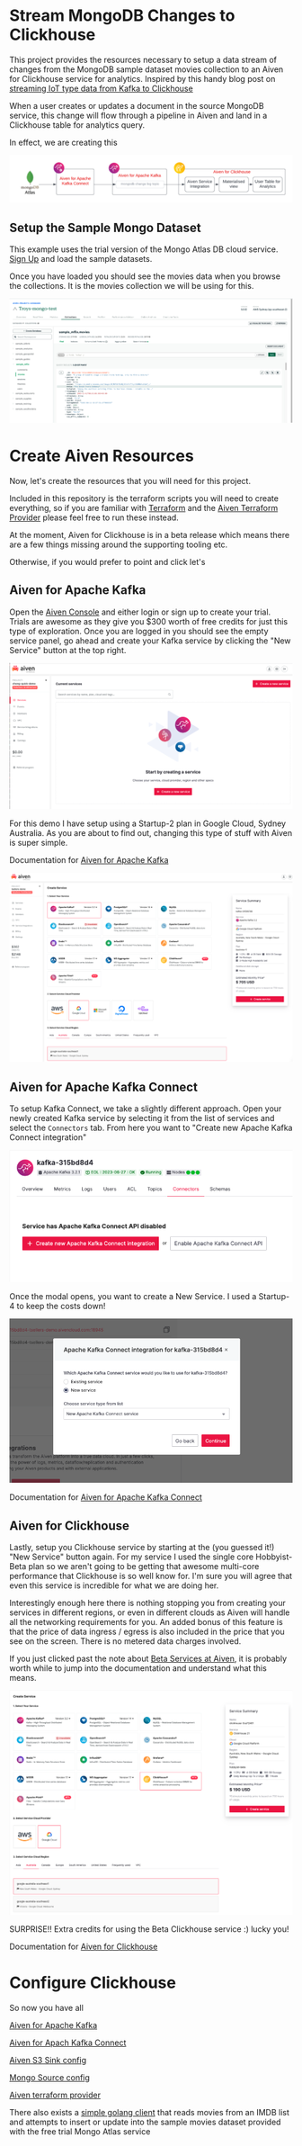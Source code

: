 # Stream MongoDB Changes to Clickhouse

This project provides the resources necessary to setup a data stream of changes from the MongoDB sample dataset movies collection to an Aiven for Clickhouse service for analytics. 
Inspired by this handy blog post on [streaming IoT type data from Kafka to Clickhouse](https://aiven.io/blog/connecting-kafka-and-clickhouse)

When a user creates or updates a document in the source MongoDB service, this change will flow through a pipeline in Aiven and land in a Clickhouse table for analytics query. 

In effect, we are creating this 

![Pipeline](/img/mongo-clickhouse.png)



## Setup the Sample Mongo Dataset
This example uses the trial version of the Mongo Atlas DB cloud service. [Sign Up](https://www.mongodb.com/cloud/atlas/efficiency) and load the sample datasets. 

Once you have loaded you should see the movies data when you browse the collections. It is the movies collection we will be using for this. 

![Browse Collections](/img/mongo-sample-data.png)

# Create Aiven Resources
Now, let's create the resources that you will need for this project. 

Included in this repository is the terraform scripts you will need to create everything, so if you are familiar with [Terraform](https://registry.terraform.io/providers/aiven/aiven/latest/docs) and the [Aiven Terraform Provider](https://docs.aiven.io/docs/tools/terraform.html) please feel free to run these instead. 

At the moment, Aiven for Clickhouse is in a beta release which means there are a few things missing around the supporting tooling etc. 

Otherwise, if you would prefer to point and click let's 

## Aiven for Apache Kafka

Open the [Aiven Console](https://console.aiven.io) and either login or sign up to create your trial. Trials are awesome as they give you $300 worth of free credits for just this type of exploration. 
Once you are logged in you should see the empty service panel, go ahead and create your Kafka service by clicking the "New Service" button at the top right. 

![Empty Services](/img/empty-services.png)

For this demo I have setup using a Startup-2 plan in Google Cloud, Sydney Australia. As you are about to find out, changing this type of stuff with Aiven is super simple. 

Documentation for [Aiven for Apache Kafka](https://docs.aiven.io/docs/products/kafka.html)

![New kafka](/img/new-kafka-service.png)

## Aiven for Apache Kafka Connect
To setup Kafka Connect, we take a slightly different approach.  Open your newly created Kafka service by selecting it from the list of services and select the `Connectors` tab. 
From here you want to "Create new Apache Kafka Connect integration"

![Kafka Connect](img/kafka-connectors.png)

Once the modal opens, you want to create a New Service. I used a Startup-4 to keep the costs down!  

![New Kafka Connect](img/new-kafka-connect-service.png)

Documentation for [Aiven for Apache Kafka Connect](https://docs.aiven.io/docs/products/kafka/kafka-connect.html)

## Aiven for Clickhouse
Lastly, setup you Clickhouse service by starting at the (you guessed it!) "New Service" button again. For my service I used the single core Hobbyist-Beta plan so we aren't going to be getting that awesome multi-core performance that Clickhouse is so well know for. I'm sure you will agree that even this service is incredible for what we are doing her. 

Interestingly enough here there is nothing stopping you from creating your services in different regions, or even in different clouds as Aiven will handle all the networking requirements for you. An added bonus of this feature is that the price of data ingress / egress is also included in the price that you see on the screen. There is no metered data charges involved.

If you just clicked past the note about [Beta Services at Aiven](https://docs.aiven.io/docs/platform/concepts/beta_services), it is probably worth while to jump into the documentation and understand what this means.

![new clickhouse](img/new-clickhouse.png)

SURPRISE!! Extra credits for using the Beta Clickhouse service :) lucky you!

Documentation for [Aiven for Clickhouse](https://docs.aiven.io/docs/products/clickhouse.html)

# Configure Clickhouse
So now you have all 


[Aiven for Apache Kafka](https://docs.aiven.io/docs/products/kafka.html)

[Aiven for Apach Kafka Connect](https://docs.aiven.io/docs/products/kafka/kafka-connect.html)

[Aiven S3 Sink config](https://docs.aiven.io/docs/products/kafka/kafka-connect/howto/s3-sink-connector-aiven.html)

[Mongo Source config](https://docs.aiven.io/docs/products/kafka/kafka-connect/howto/mongodb-poll-source-connector.html)

[Aiven terraform provider](https://docs.aiven.io/docs/tools/terraform.html)

There also exists a [simple golang client](https://github.com/troysellers/go-mongo-test) that reads movies from an IMDB list and attempts to insert or update into the sample movies dataset provided with the free trial Mongo Atlas service
